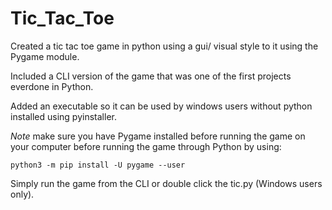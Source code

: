 # Tic_Tac_Toe
Created a tic tac toe game in python using a gui/ visual style to it using the Pygame module.

Included a CLI version of the game that was one of the first projects everdone in Python.

Added an executable so it can be used by windows users without python installed using pyinstaller.

*Note* make sure you have Pygame installed before running the game on your computer before running the game through Python by using:

`python3 -m pip install -U pygame --user`

Simply run the game from the CLI or double click the tic.py (Windows users only).
